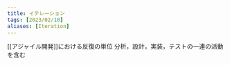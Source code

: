 ```yaml
---
title: イテレーション
tags: [2023/02/10]
aliases: [Iteration]
---
```


[[アジャイル開発]]における反復の単位
分析，設計，実装，テストの一連の活動を含む